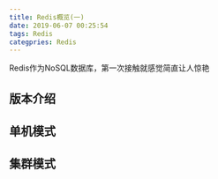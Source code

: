 ```yaml
---
title: Redis概览(一)
date: 2019-06-07 00:25:54
tags: Redis
categpries: Redis
---
```

Redis作为NoSQL数据库，第一次接触就感觉简直让人惊艳

<!-- more -->
## 版本介绍

## 单机模式

## 集群模式